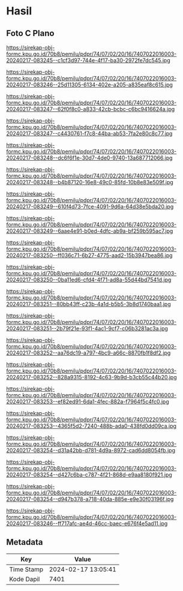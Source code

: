 # Hasil

## Foto C Plano

https://sirekap-obj-formc.kpu.go.id/70b8/pemilu/pdpr/74/07/02/20/16/7407022016003-20240217-083245--c1cf3d97-744e-4f17-ba30-2972fe7dc545.jpg

https://sirekap-obj-formc.kpu.go.id/70b8/pemilu/pdpr/74/07/02/20/16/7407022016003-20240217-083246--25d11305-6134-402e-a205-a835eaf8c615.jpg

https://sirekap-obj-formc.kpu.go.id/70b8/pemilu/pdpr/74/07/02/20/16/7407022016003-20240217-083247--62f0f8c0-a833-42cb-bcbc-c6bc9416624a.jpg

https://sirekap-obj-formc.kpu.go.id/70b8/pemilu/pdpr/74/07/02/20/16/7407022016003-20240217-083247--c4430761-f7c8-44ba-ab53-7fa2e80c8c77.jpg

https://sirekap-obj-formc.kpu.go.id/70b8/pemilu/pdpr/74/07/02/20/16/7407022016003-20240217-083248--dc6f6f1e-30d7-4de0-9740-13a687712066.jpg

https://sirekap-obj-formc.kpu.go.id/70b8/pemilu/pdpr/74/07/02/20/16/7407022016003-20240217-083248--b4b87120-16e8-49c0-85fd-10b8e83e509f.jpg

https://sirekap-obj-formc.kpu.go.id/70b8/pemilu/pdpr/74/07/02/20/16/7407022016003-20240217-083249--610f4d73-7fce-4091-9d6a-64d38e5bda20.jpg

https://sirekap-obj-formc.kpu.go.id/70b8/pemilu/pdpr/74/07/02/20/16/7407022016003-20240217-083249--6aae4e91-b0ed-4dfc-ab9a-bf259b595ac7.jpg

https://sirekap-obj-formc.kpu.go.id/70b8/pemilu/pdpr/74/07/02/20/16/7407022016003-20240217-083250--ff036c71-6b27-4775-aad2-15b3947bea86.jpg

https://sirekap-obj-formc.kpu.go.id/70b8/pemilu/pdpr/74/07/02/20/16/7407022016003-20240217-083250--0ba11ed6-cfd4-4f71-ad8a-55d44bd7541d.jpg

https://sirekap-obj-formc.kpu.go.id/70b8/pemilu/pdpr/74/07/02/20/16/7407022016003-20240217-083251--80bb43ff-c23b-4a1d-b5b5-3b8d1740baa1.jpg

https://sirekap-obj-formc.kpu.go.id/70b8/pemilu/pdpr/74/07/02/20/16/7407022016003-20240217-083251--2b79f21e-93f1-4ac1-9cf7-c06b3281ac3a.jpg

https://sirekap-obj-formc.kpu.go.id/70b8/pemilu/pdpr/74/07/02/20/16/7407022016003-20240217-083252--aa76dc19-a797-4bc9-a66c-8870fb1f8df2.jpg

https://sirekap-obj-formc.kpu.go.id/70b8/pemilu/pdpr/74/07/02/20/16/7407022016003-20240217-083252--828a9315-8192-4c63-9b9d-b3cb55c44b20.jpg

https://sirekap-obj-formc.kpu.go.id/70b8/pemilu/pdpr/74/07/02/20/16/7407022016003-20240217-083253--ef82ed91-6da1-4fec-882a-f7964f5c4fc0.jpg

https://sirekap-obj-formc.kpu.go.id/70b8/pemilu/pdpr/74/07/02/20/16/7407022016003-20240217-083253--4365f5d2-7240-488b-ada0-438fd0dd09ca.jpg

https://sirekap-obj-formc.kpu.go.id/70b8/pemilu/pdpr/74/07/02/20/16/7407022016003-20240217-083254--d31a42bb-d781-4d9a-8972-cad6dd8054fb.jpg

https://sirekap-obj-formc.kpu.go.id/70b8/pemilu/pdpr/74/07/02/20/16/7407022016003-20240217-083254--d427c6ba-c787-4f21-868d-e9aa8180f921.jpg

https://sirekap-obj-formc.kpu.go.id/70b8/pemilu/pdpr/74/07/02/20/16/7407022016003-20240217-083254--d947b378-a718-40da-885e-e9e30f03196f.jpg

https://sirekap-obj-formc.kpu.go.id/70b8/pemilu/pdpr/74/07/02/20/16/7407022016003-20240217-083246--ff717afc-ae4d-46cc-baec-e676f4e5ad11.jpg


## Metadata

| Key        | Value               |
| ---------- | ------------------- |
| Time Stamp | 2024-02-17 13:05:41 |
| Kode Dapil | 7401                |



